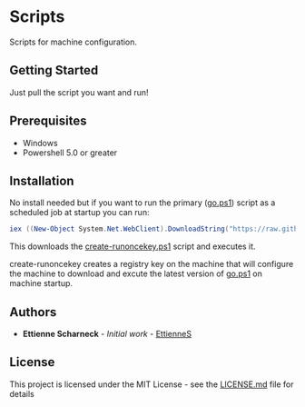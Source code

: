 # Scripts

Scripts for machine configuration.

## Getting Started

Just pull the script you want and run!

## Prerequisites

* Windows
* Powershell 5.0 or greater

## Installation

No install needed but if you want to run the primary ([go.ps1](./go.ps1)) script as a scheduled job at startup you can run:

``` Powershell
iex ((New-Object System.Net.WebClient).DownloadString("https://raw.githubusercontent.com/EttienneS/Scripts/master/create-runoncekey.ps1"))
```

This downloads the [create-runoncekey.ps1](./create-runoncekey.ps1) script and executes it.

create-runoncekey creates a registry key on the machine that will configure the machine to download and excute the latest version of [go.ps1](./go.ps1) on machine startup.

## Authors

* **Ettienne Scharneck** - *Initial work* - [EttienneS](https://github.com/EttienneS)

## License

This project is licensed under the MIT License - see the [LICENSE.md](LICENSE.md) file for details
